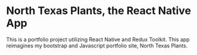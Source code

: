 # North Texas Plants, the React Native App

This is a portfolio project utilizing React Native and Redux Toolkit. This app reimagines my bootstrap and Javascript portfolio site, North Texas Plants. 
